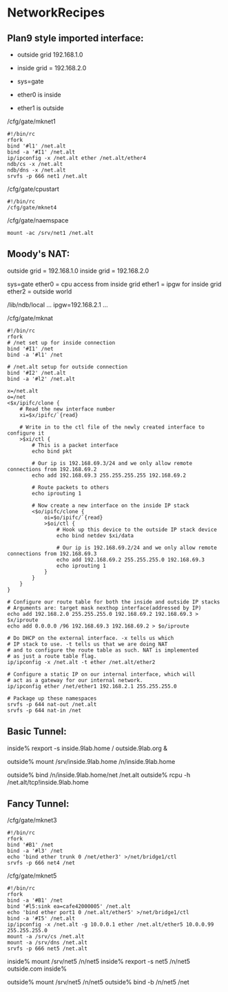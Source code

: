 # NetworkRecipes


## Plan9 style imported interface:

+ outside grid 192.168.1.0
+ inside grid = 192.168.2.0

+ sys=gate
+ ether0 is inside
+ ether1 is outside


/cfg/gate/mknet1

	#!/bin/rc
	rfork
	bind '#l1' /net.alt
	bind -a '#I1' /net.alt
	ip/ipconfig -x /net.alt ether /net.alt/ether4
	ndb/cs -x /net.alt
	ndb/dns -x /net.alt
	srvfs -p 666 net1 /net.alt

/cfg/gate/cpustart

	#!/bin/rc
	/cfg/gate/mknet4

/cfg/gate/naemspace

	mount -ac /srv/net1 /net.alt


## Moody's NAT:

outside grid = 192.168.1.0
inside grid = 192.168.2.0

sys=gate
ether0 = cpu access from inside grid
ether1 = ipgw for inside grid
ether2 = outside world

/lib/ndb/local
	...
	ipgw=192.168.2.1
	...


/cfg/gate/mknat

	#!/bin/rc
	rfork
	# /net set up for inside connection
	bind '#I1' /net
	bind -a '#l1' /net

	# /net.alt setup for outside connection
	bind '#I2' /net.alt
	bind -a '#l2' /net.alt

	x=/net.alt
	o=/net
	<$x/ipifc/clone {
		# Read the new interface number
		xi=$x/ipifc/`{read}

		# Write in to the ctl file of the newly created interface to configure it
		>$xi/ctl {
			# This is a packet interface
			echo bind pkt

			# Our ip is 192.168.69.3/24 and we only allow remote connections from 192.168.69.2
			echo add 192.168.69.3 255.255.255.255 192.168.69.2

			# Route packets to others
			echo iprouting 1

			# Now create a new interface on the inside IP stack
			<$o/ipifc/clone {
				oi=$o/ipifc/`{read}
				>$oi/ctl {
					# Hook up this device to the outside IP stack device
					echo bind netdev $xi/data

					# Our ip is 192.168.69.2/24 and we only allow remote connections from 192.168.69.3
					echo add 192.168.69.2 255.255.255.0 192.168.69.3
					echo iprouting 1
				}
			}
		}
	}

	# Configure our route table for both the inside and outside IP stacks
	# Arguments are: target mask nexthop interface(addressed by IP)
	echo add 192.168.2.0 255.255.255.0 192.168.69.2 192.168.69.3 > $x/iproute
	echo add 0.0.0.0 /96 192.168.69.3 192.168.69.2 > $o/iproute

	# Do DHCP on the external interface. -x tells us which
	# IP stack to use. -t tells us that we are doing NAT
	# and to configure the route table as such. NAT is implemented
 	# as just a route table flag.
	ip/ipconfig -x /net.alt -t ether /net.alt/ether2

	# Configure a static IP on our internal interface, which will
	# act as a gateway for our internal network.
	ip/ipconfig ether /net/ether1 192.168.2.1 255.255.255.0

	# Package up these namespaces 
	srvfs -p 644 nat-out /net.alt
	srvfs -p 644 nat-in /net




## Basic Tunnel:

inside% rexport -s inside.9lab.home / outside.9lab.org &

outside% mount /srv/inside.9lab.home /n/inside.9lab.home

outside% bind /n/inside.9lab.home/net /net.alt
outside% rcpu -h /net.alt/tcp!inside.9lab.home



## Fancy Tunnel:

/cfg/gate/mknet3

	#!/bin/rc
	rfork
	bind '#B1' /net
	bind -a '#l3' /net
	echo 'bind ether trunk 0 /net/ether3' >/net/bridge1/ctl
	srvfs -p 666 net4 /net


/cfg/gate/mknet5

	#!/bin/rc
	rfork
	bind -a '#B1' /net
	bind '#l5:sink ea=cafe42000005' /net.alt
	echo 'bind ether port1 0 /net.alt/ether5' >/net/bridge1/ctl
	bind -a '#I5' /net.alt
	ip/ipconfig -x /net.alt -g 10.0.0.1 ether /net.alt/ether5 10.0.0.99 255.255.255.0
	mount -a /srv/cs /net.alt
	mount -a /srv/dns /net.alt
	srvfs -p 666 net5 /net.alt


inside% mount /srv/net5 /n/net5
inside% rexport -s net5 /n/net5 outside.com
inside% 

outside% mount /srv/net5 /n/net5
outside% bind -b /n/net5 /net


